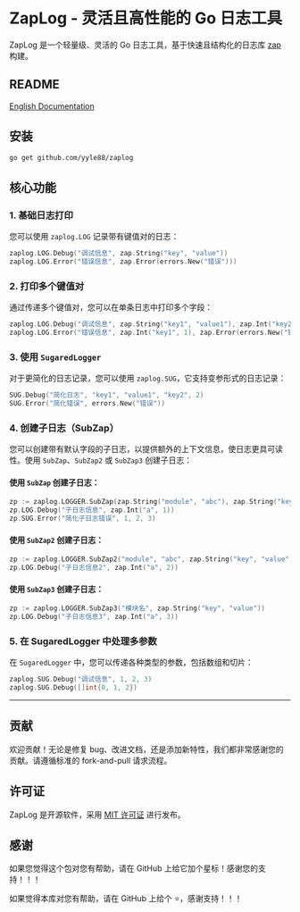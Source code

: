 # ZapLog - 灵活且高性能的 Go 日志工具

ZapLog 是一个轻量级、灵活的 Go 日志工具，基于快速且结构化的日志库 [zap](https://github.com/uber-go/zap) 构建。

## README
[English Documentation](README.md)

## 安装

```bash
go get github.com/yyle88/zaplog
```

## 核心功能

### 1. **基础日志打印**

您可以使用 `zaplog.LOG` 记录带有键值对的日志：

```go
zaplog.LOG.Debug("调试信息", zap.String("key", "value"))
zaplog.LOG.Error("错误信息", zap.Error(errors.New("错误")))
```

### 2. **打印多个键值对**

通过传递多个键值对，您可以在单条日志中打印多个字段：

```go
zaplog.LOG.Debug("调试信息", zap.String("key1", "value1"), zap.Int("key2", 2))
zaplog.LOG.Error("错误信息", zap.Int("key1", 1), zap.Error(errors.New("错误")))
```

### 3. **使用 `SugaredLogger`**

对于更简化的日志记录，您可以使用 `zaplog.SUG`，它支持变参形式的日志记录：

```go
SUG.Debug("简化日志", "key1", "value1", "key2", 2)
SUG.Error("简化错误", errors.New("错误"))
```

### 4. **创建子日志（SubZap）**

您可以创建带有默认字段的子日志，以提供额外的上下文信息，使日志更具可读性。使用 `SubZap`、`SubZap2` 或 `SubZap3` 创建子日志：

#### 使用 `SubZap` 创建子日志：

```go
zp := zaplog.LOGGER.SubZap(zap.String("module", "abc"), zap.String("key", "value"))
zp.LOG.Debug("子日志信息", zap.Int("a", 1))
zp.SUG.Error("简化子日志错误", 1, 2, 3)
```

#### 使用 `SubZap2` 创建子日志：

```go
zp := zaplog.LOGGER.SubZap2("module", "abc", zap.String("key", "value"))
zp.LOG.Debug("子日志信息2", zap.Int("a", 2))
```

#### 使用 `SubZap3` 创建子日志：

```go
zp := zaplog.LOGGER.SubZap3("模块名", zap.String("key", "value"))
zp.LOG.Debug("子日志信息3", zap.Int("a", 3))
```

### 5. **在 SugaredLogger 中处理多参数**

在 `SugaredLogger` 中，您可以传递各种类型的参数，包括数组和切片：

```go
zaplog.SUG.Debug("调试信息", 1, 2, 3)
zaplog.SUG.Debug([]int{0, 1, 2})
```

---

## 贡献

欢迎贡献！无论是修复 bug、改进文档，还是添加新特性，我们都非常感谢您的贡献。请遵循标准的 fork-and-pull 请求流程。

## 许可证

ZapLog 是开源软件，采用 [MIT 许可证](LICENSE) 进行发布。

## 感谢

如果您觉得这个包对您有帮助，请在 GitHub 上给它加个星标！感谢您的支持！！！

如果觉得本库对您有帮助，请在 GitHub 上给个 ⭐，感谢支持！！！
